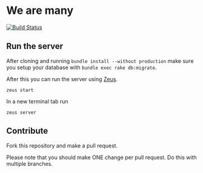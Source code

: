 # We are many

[![Build Status](https://travis-ci.org/fabiansch/wam.png?branch=master)](https://travis-ci.org/fabiansch/wam)

## Run the server

After cloning and running `bundle install --without production` make sure you setup your database with `bundle exec rake db:migrate`.

After this you can run the server using [Zeus](https://github.com/burke/zeus).

    zeus start

In a new terminal tab run
    
    zeus server

## Contribute

Fork this repository and make a pull request.

Please note that you should make ONE change per pull request. Do this with multiple branches.

